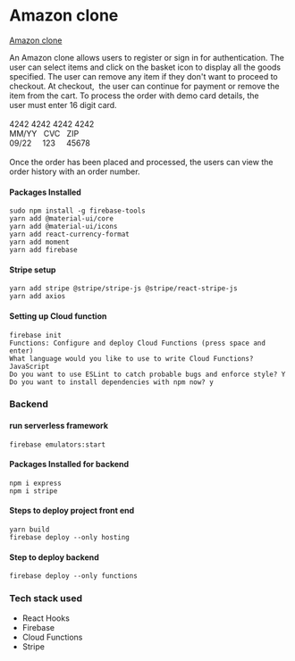 # Amazon clone


[Amazon clone](https://clone-84608.web.app)

An Amazon clone allows users to register or sign in for authentication. The user can select items and click on the basket icon to display all the goods specified. The user can remove any item if they don't want to proceed to checkout. At checkout,  the user can continue for payment or remove the item from the cart. To process the order with demo card details, the user must enter 16 digit card. <br><br>
4242 4242 4242 4242  <br>
MM/YY   CVC   ZIP <br>09/22     123     45678 <br><br>Once the order has been placed and processed, the users can view the order history with an order number.
<br>

#### Packages Installed
```
sudo npm install -g firebase-tools
yarn add @material-ui/core
yarn add @material-ui/icons
yarn add react-currency-format
yarn add moment
yarn add firebase
```


#### Stripe setup
```
yarn add stripe @stripe/stripe-js @stripe/react-stripe-js
yarn add axios
```

#### Setting up Cloud function

```
firebase init
Functions: Configure and deploy Cloud Functions (press space and enter)
What language would you like to use to write Cloud Functions? JavaScript
Do you want to use ESLint to catch probable bugs and enforce style? Y
Do you want to install dependencies with npm now? y
```

### Backend

#### run serverless framework
```
firebase emulators:start
```

#### Packages Installed for backend

```
npm i express   
npm i stripe    
```

#### Steps to deploy project front end
```
yarn build 
firebase deploy --only hosting               
```

#### Step to deploy backend
```
firebase deploy --only functions
```

### Tech stack used
* React Hooks
* Firebase
* Cloud Functions
* Stripe
